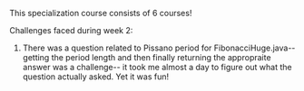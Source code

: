This specialization course consists of 6 courses!

Challenges faced during week 2:
1. There was a question related to Pissano period for FibonacciHuge.java-- getting the period length and then finally returning the appropraite answer was a challenge-- it took me almost a day to figure out what the question actually asked. Yet it was fun!
